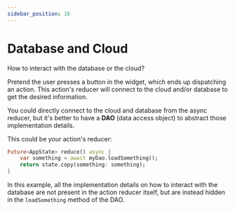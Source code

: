 ```yaml
---
sidebar_position: 16
---
```


# Database and Cloud

How to interact with the database or the cloud?

Pretend the user presses a button in the widget, which ends up dispatching an action.
This action's reducer will connect to the cloud and/or database to get the desired information.

You could directly connect to the cloud and database from the async reducer,
but it's better to have a **DAO** (data access object) to abstract those implementation
details.

This could be your action's reducer:

```dart
Future<AppState> reduce() async {
	var something = await myDao.loadSomething();
	return state.copy(something: something);
}
```

In this example, all the implementation details on how to interact with the database are not
present in the action reducer itself, but are instead hidden in the `loadSomething` method
of the DAO. 
